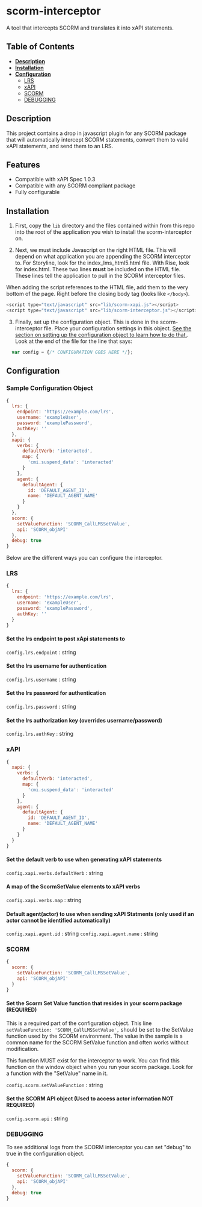 # scorm-interceptor
A tool that intercepts SCORM and translates it into xAPI statements.

## Table of Contents
* [**Description**](#description)
* [**Installation**](#installation)
* [**Configuration**](#script-usage)
  * [LRS](#LRS)
  * [xAPI](#xAPI)
  * [SCORM](#SCORM)
  * [DEBUGGING](#DEBUGGING)

## Description
This project contains a drop in javascript plugin for any SCORM package that will automatically
intercept SCORM statements, convert them to valid xAPI statements, and send them to an LRS.

## Features
* Compatible with xAPI Spec 1.0.3
* Compatible with any SCORM compliant package
* Fully configurable

## Installation
1) First, copy the `lib` directory and the files contained within from this repo into the root of the application you wish to install the scorm-interceptor on.

2) Next, we must include Javascript on the right HTML file. This will depend on what application you are appending the SCORM interceptor to.
For Storyline, look for the index_lms_html5.html file. With Rise, look for index.html. These two lines **must** be included on the HTML file. These lines tell the application to pull in the SCORM interceptor files. 

When adding the script references to the HTML file, add them to the very bottom of the page. Right before the closing body tag (looks like `</body>`).
 
```javascript
<script type="text/javascript" src="lib/scorm-xapi.js"></script>
<script type="text/javascript" src="lib/scorm-interceptor.js"></script>
```

3) Finally, set up the configuration object. This is done in the scorm-interceptor file. Place your configuration settings in this object. [See the section on setting up the configuration object to learn how to do that.](#script-usage). Look at the end of the file for the line that says:
```javascript
  var config = {/* CONFIGURATION GOES HERE */};
```

## Configuration

### Sample Configuration Object
```javascript
{
  lrs: {
    endpoint: 'https://example.com/lrs', 
    username: 'exampleUser',
    password: 'examplePassword',
    authKey: ''
  },
  xapi: {
    verbs: {
      defaultVerb: 'interacted',
      map: {
        'cmi.suspend_data': 'interacted'
      }
    },
    agent: {
      defaultAgent: {
        id: 'DEFAULT_AGENT_ID',
        name: 'DEFAULT_AGENT_NAME'
      }
    }
  },
  scorm: {
    setValueFunction: 'SCORM_CallLMSSetValue',
    api: 'SCORM_objAPI'
  },
  debug: true
}
```

  Below are the different ways you can configure the interceptor.

### LRS
```javascript
{
  lrs: {
    endpoint: 'https://example.com/lrs', 
    username: 'exampleUser',
    password: 'examplePassword',
    authKey: ''
  }
}
```

#### Set the lrs endpoint to post xApi statements to

  `config.lrs.endpoint` : string

#### Set the lrs username for authentication

  `config.lrs.username` : string

#### Set the lrs password for authentication

  `config.lrs.password` : string

#### Set the lrs authorization key (overrides username/password)

  `config.lrs.authKey` : string


### xAPI
```javascript
{
  xapi: {
    verbs: {
      defaultVerb: 'interacted',
      map: {
        'cmi.suspend_data': 'interacted'
      }
    },
    agent: {
      defaultAgent: {
        id: 'DEFAULT_AGENT_ID',
        name: 'DEFAULT_AGENT_NAME'
      }
    }
  }
}
```

#### Set the default verb to use when generating xAPI statements

  `config.xapi.verbs.defaultVerb` : string

#### A map of the ScormSetValue elements to xAPI verbs

  `config.xapi.verbs.map` : string

#### Default agent(actor) to use when sending xAPI Statments (only used if an actor cannot be identified automatically)

  `config.xapi.agent.id` : string
  `config.xapi.agent.name` : string

### SCORM
```javascript
{
  scorm: {
    setValueFunction: 'SCORM_CallLMSSetValue',
    api: 'SCORM_objAPI'
  }
}
```

#### Set the Scorm Set Value function that resides in your scorm package (REQUIRED)
 
  This is a required part of the configuration object. This line `setValueFunction: 'SCORM_CallLMSSetValue',`
  should be set to the SetValue function used by the SCORM environment. The value in the sample is a common name
  for the SCORM SetValue function and often works without modification.  

  This function MUST exist for the interceptor to work. You can find this function on the window object
  when you run your scorm package. Look for a function with the "SetValue" name in it. 

  `config.scorm.setValueFunction` : string

#### Set the SCORM API object (Used to access actor information NOT REQUIRED)

  `config.scorm.api` : string
  
### DEBUGGING
  To see additional logs from the SCORM interceptor you can set "debug" to true in the configuration object.
  
```javascript
{
  scorm: {
    setValueFunction: 'SCORM_CallLMSSetValue',
    api: 'SCORM_objAPI'
  },
  debug: true
}
```
  
